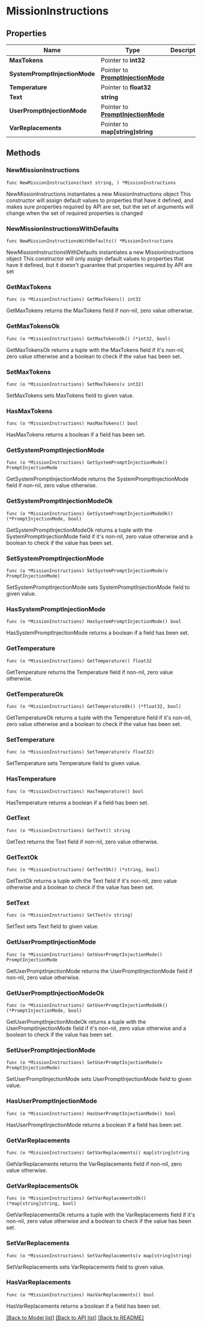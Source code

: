 # MissionInstructions

## Properties

Name | Type | Description | Notes
------------ | ------------- | ------------- | -------------
**MaxTokens** | Pointer to **int32** |  | [optional] 
**SystemPromptInjectionMode** | Pointer to [**PromptInjectionMode**](PromptInjectionMode.md) |  | [optional] 
**Temperature** | Pointer to **float32** |  | [optional] 
**Text** | **string** |  | 
**UserPromptInjectionMode** | Pointer to [**PromptInjectionMode**](PromptInjectionMode.md) |  | [optional] 
**VarReplacements** | Pointer to **map[string]string** |  | [optional] 

## Methods

### NewMissionInstructions

`func NewMissionInstructions(text string, ) *MissionInstructions`

NewMissionInstructions instantiates a new MissionInstructions object
This constructor will assign default values to properties that have it defined,
and makes sure properties required by API are set, but the set of arguments
will change when the set of required properties is changed

### NewMissionInstructionsWithDefaults

`func NewMissionInstructionsWithDefaults() *MissionInstructions`

NewMissionInstructionsWithDefaults instantiates a new MissionInstructions object
This constructor will only assign default values to properties that have it defined,
but it doesn't guarantee that properties required by API are set

### GetMaxTokens

`func (o *MissionInstructions) GetMaxTokens() int32`

GetMaxTokens returns the MaxTokens field if non-nil, zero value otherwise.

### GetMaxTokensOk

`func (o *MissionInstructions) GetMaxTokensOk() (*int32, bool)`

GetMaxTokensOk returns a tuple with the MaxTokens field if it's non-nil, zero value otherwise
and a boolean to check if the value has been set.

### SetMaxTokens

`func (o *MissionInstructions) SetMaxTokens(v int32)`

SetMaxTokens sets MaxTokens field to given value.

### HasMaxTokens

`func (o *MissionInstructions) HasMaxTokens() bool`

HasMaxTokens returns a boolean if a field has been set.

### GetSystemPromptInjectionMode

`func (o *MissionInstructions) GetSystemPromptInjectionMode() PromptInjectionMode`

GetSystemPromptInjectionMode returns the SystemPromptInjectionMode field if non-nil, zero value otherwise.

### GetSystemPromptInjectionModeOk

`func (o *MissionInstructions) GetSystemPromptInjectionModeOk() (*PromptInjectionMode, bool)`

GetSystemPromptInjectionModeOk returns a tuple with the SystemPromptInjectionMode field if it's non-nil, zero value otherwise
and a boolean to check if the value has been set.

### SetSystemPromptInjectionMode

`func (o *MissionInstructions) SetSystemPromptInjectionMode(v PromptInjectionMode)`

SetSystemPromptInjectionMode sets SystemPromptInjectionMode field to given value.

### HasSystemPromptInjectionMode

`func (o *MissionInstructions) HasSystemPromptInjectionMode() bool`

HasSystemPromptInjectionMode returns a boolean if a field has been set.

### GetTemperature

`func (o *MissionInstructions) GetTemperature() float32`

GetTemperature returns the Temperature field if non-nil, zero value otherwise.

### GetTemperatureOk

`func (o *MissionInstructions) GetTemperatureOk() (*float32, bool)`

GetTemperatureOk returns a tuple with the Temperature field if it's non-nil, zero value otherwise
and a boolean to check if the value has been set.

### SetTemperature

`func (o *MissionInstructions) SetTemperature(v float32)`

SetTemperature sets Temperature field to given value.

### HasTemperature

`func (o *MissionInstructions) HasTemperature() bool`

HasTemperature returns a boolean if a field has been set.

### GetText

`func (o *MissionInstructions) GetText() string`

GetText returns the Text field if non-nil, zero value otherwise.

### GetTextOk

`func (o *MissionInstructions) GetTextOk() (*string, bool)`

GetTextOk returns a tuple with the Text field if it's non-nil, zero value otherwise
and a boolean to check if the value has been set.

### SetText

`func (o *MissionInstructions) SetText(v string)`

SetText sets Text field to given value.


### GetUserPromptInjectionMode

`func (o *MissionInstructions) GetUserPromptInjectionMode() PromptInjectionMode`

GetUserPromptInjectionMode returns the UserPromptInjectionMode field if non-nil, zero value otherwise.

### GetUserPromptInjectionModeOk

`func (o *MissionInstructions) GetUserPromptInjectionModeOk() (*PromptInjectionMode, bool)`

GetUserPromptInjectionModeOk returns a tuple with the UserPromptInjectionMode field if it's non-nil, zero value otherwise
and a boolean to check if the value has been set.

### SetUserPromptInjectionMode

`func (o *MissionInstructions) SetUserPromptInjectionMode(v PromptInjectionMode)`

SetUserPromptInjectionMode sets UserPromptInjectionMode field to given value.

### HasUserPromptInjectionMode

`func (o *MissionInstructions) HasUserPromptInjectionMode() bool`

HasUserPromptInjectionMode returns a boolean if a field has been set.

### GetVarReplacements

`func (o *MissionInstructions) GetVarReplacements() map[string]string`

GetVarReplacements returns the VarReplacements field if non-nil, zero value otherwise.

### GetVarReplacementsOk

`func (o *MissionInstructions) GetVarReplacementsOk() (*map[string]string, bool)`

GetVarReplacementsOk returns a tuple with the VarReplacements field if it's non-nil, zero value otherwise
and a boolean to check if the value has been set.

### SetVarReplacements

`func (o *MissionInstructions) SetVarReplacements(v map[string]string)`

SetVarReplacements sets VarReplacements field to given value.

### HasVarReplacements

`func (o *MissionInstructions) HasVarReplacements() bool`

HasVarReplacements returns a boolean if a field has been set.


[[Back to Model list]](../README.md#documentation-for-models) [[Back to API list]](../README.md#documentation-for-api-endpoints) [[Back to README]](../README.md)


